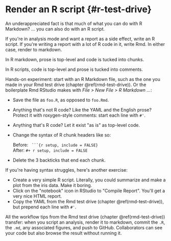 # Render an R script {#r-test-drive}

An underappreciated fact is that much of what you can do with R Markdown? ... you can also do with an R script.

If you're in analysis mode and want a report as a side effect, write an R script. If you're writing a report with a lot of R code in it, write Rmd. In either case, render to markdown.

In R markdown, prose is top-level and code is tucked into chunks.

In R scripts, code is top-level and prose is tucked into comments.

Hands-on experiment: start with an R Markdown file, such as the one you made in your Rmd test drive (chapter \@ref(rmd-test-drive)). Or the boilerplate Rmd RStudio makes with *File > New File > R Markdown ...*:

  * Save the file as `foo.R`, as opposed to `foo.Rmd`.
  * Anything that's not R code? Like the YAML and the English prose? Protect it with roxygen-style comments: start each line with `#'`.
  * Anything that's R code? Let it exist "as is" as top-level code.
  * Change the syntax of R chunk headers like so:
  
    Before: ` ```{r setup, include = FALSE}`  
    After: `#+ r setup, include = FALSE`

  * Delete the 3 backticks that end each chunk.

If you're having syntax struggles, here's another exercise:

  * Create a very simple R script. Literally, you could summarize and make a plot from the iris data. Make it boring.
  * Click on the "notebook" icon in RStudio to "Compile Report". You'll get a very nice HTML report.
  * Copy the YAML from the Rmd test drive (chapter \@ref(rmd-test-drive)), but prepend each line with `#'`.

All the workflow tips from the Rmd test drive (chapter \@ref(rmd-test-drive)) transfer: when you script an analysis, render it to markdown, commit the `.R`, the `.md`, any associated figures, and push to GitHub. Collaborators can see your code but also browse the result without running it.
